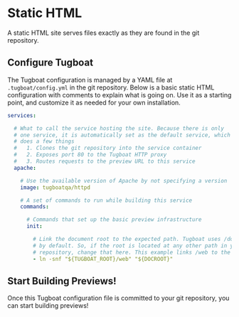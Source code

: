 # Static HTML

A static HTML site serves files exactly as they are found in the git repository.

## Configure Tugboat

The Tugboat configuration is managed by a YAML file at `.tugboat/config.yml` in
the git repository. Below is a basic static HTML configuration with comments to
explain what is going on. Use it as a starting point, and customize it as needed
for your own installation.

```yaml
services:

  # What to call the service hosting the site. Because there is only
  # one service, it is automatically set as the default service, which
  # does a few things
  #   1. Clones the git repository into the service container
  #   2. Exposes port 80 to the Tugboat HTTP proxy
  #   3. Routes requests to the preview URL to this service
  apache:

    # Use the available version of Apache by not specifying a version
    image: tugboatqa/httpd

    # A set of commands to run while building this service
    commands:

      # Commands that set up the basic preview infrastructure
      init:

        # Link the document root to the expected path. Tugboat uses /docroot
        # by default. So, if the root is located at any other path in your git
        # repository, change that here. This example links /web to the docroot
        - ln -snf "${TUGBOAT_ROOT}/web" "${DOCROOT}"
```

## Start Building Previews!

Once this Tugboat configuration file is committed to your git repository, you
can start building previews!
